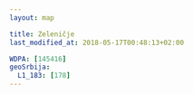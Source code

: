 ```yaml
---
layout: map

title: Zeleničje
last_modified_at: 2018-05-17T00:48:13+02:00

WDPA: [145416]
geoSrbija:
  L1_183: [178]
---
```

